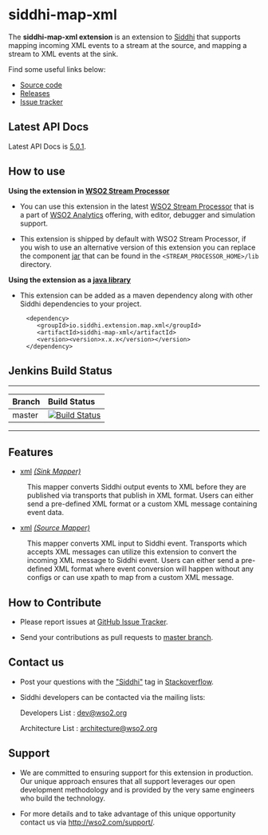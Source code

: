 siddhi-map-xml
======================================

The **siddhi-map-xml extension** is an extension to <a target="_blank" href="https://wso2.github
.io/siddhi">Siddhi</a> that supports mapping incoming XML events to a stream at the source, and mapping a stream to XML events at the sink.

Find some useful links below:

* <a target="_blank" href="https://github.com/wso2-extensions/siddhi-map-xml">Source code</a>
* <a target="_blank" href="https://github.com/wso2-extensions/siddhi-map-xml/releases">Releases</a>
* <a target="_blank" href="https://github.com/wso2-extensions/siddhi-map-xml/issues">Issue tracker</a>

## Latest API Docs 

Latest API Docs is <a target="_blank" href="https://wso2-extensions.github.io/siddhi-map-xml/api/5.0.1">5.0.1</a>.

## How to use 

**Using the extension in <a target="_blank" href="https://github.com/wso2/product-sp">WSO2 Stream Processor</a>**

* You can use this extension in the latest <a target="_blank" href="https://github.com/wso2/product-sp/releases">WSO2 Stream Processor</a> that is a part of <a target="_blank" href="http://wso2.com/analytics?utm_source=gitanalytics&utm_campaign=gitanalytics_Jul17">WSO2 Analytics</a> offering, with editor, debugger and simulation support. 

* This extension is shipped by default with WSO2 Stream Processor, if you wish to use an alternative version of this extension you can replace the component <a target="_blank" href="https://github.com/wso2-extensions/siddhi-map-xml/releases">jar</a> that can be found in the `<STREAM_PROCESSOR_HOME>/lib` directory.

**Using the extension as a <a target="_blank" href="https://wso2.github.io/siddhi/documentation/running-as-a-java-library">java library</a>**

* This extension can be added as a maven dependency along with other Siddhi dependencies to your project.

```
     <dependency>
        <groupId>io.siddhi.extension.map.xml</groupId>
        <artifactId>siddhi-map-xml</artifactId>
        <version><version>x.x.x</version></version>
     </dependency>
```

## Jenkins Build Status

---

|  Branch | Build Status |
| :------ |:------------ | 
| master  | [![Build Status](https://wso2.org/jenkins/job/siddhi/job/siddhi-map-xml/badge/icon)](https://wso2.org/jenkins/job/siddhi/job/siddhi-map-xml/) |

---

## Features

* <a target="_blank" href="https://wso2-extensions.github.io/siddhi-map-xml/api/5.0.1/#xml-sink-mapper">xml</a> *<a target="_blank" href="http://siddhi.io/documentation/siddhi-5.x/query-guide-5.x/#sink-mapper">(Sink Mapper)</a>*<br><div style="padding-left: 1em;"><p>This mapper converts Siddhi output events to XML before they are published via transports that publish in XML format. Users can either send a pre-defined XML format or a custom XML message containing event data.</p></div>
* <a target="_blank" href="https://wso2-extensions.github.io/siddhi-map-xml/api/5.0.1/#xml-source-mapper">xml</a> *<a target="_blank" href="http://siddhi.io/documentation/siddhi-5.x/query-guide-5.x/#source-mapper">(Source Mapper)</a>*<br><div style="padding-left: 1em;"><p>This mapper converts XML input to Siddhi event. Transports which accepts XML messages can utilize this extension to convert the incoming XML message to Siddhi event. Users can either send a pre-defined XML format where event conversion will happen without any configs or can use xpath to map from a custom XML message.</p></div>

## How to Contribute
 
  * Please report issues at <a target="_blank" href="https://github.com/wso2-extensions/siddhi-map-xml/issues">GitHub Issue Tracker</a>.
  
  * Send your contributions as pull requests to <a target="_blank" href="https://github.com/wso2-extensions/siddhi-map-xml/tree/master">master branch</a>. 
 
## Contact us 

 * Post your questions with the <a target="_blank" href="http://stackoverflow.com/search?q=siddhi">"Siddhi"</a> tag in <a target="_blank" href="http://stackoverflow.com/search?q=siddhi">Stackoverflow</a>. 
 
 * Siddhi developers can be contacted via the mailing lists:
 
    Developers List   : [dev@wso2.org](mailto:dev@wso2.org)
    
    Architecture List : [architecture@wso2.org](mailto:architecture@wso2.org)
 
## Support 

* We are committed to ensuring support for this extension in production. Our unique approach ensures that all support leverages our open development methodology and is provided by the very same engineers who build the technology. 

* For more details and to take advantage of this unique opportunity contact us via <a target="_blank" href="http://wso2.com/support?utm_source=gitanalytics&utm_campaign=gitanalytics_Jul17">http://wso2.com/support/</a>. 
